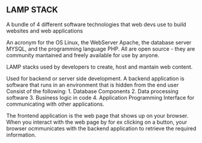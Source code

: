 LAMP STACK
-----------
A bundle of 4 different software technologies that web devs use to build websites and web applications

An acronym for the OS Linux, the WebServer Apache, the database server MYSQL, and the programming language PHP.
All are open source - they are community mantained and freely available for use by anyone.

LAMP stacks used by developers to create, host and mantain web content.

Used for backend or server side development.
A backend application is software that runs in an environment that is hidden from the end user
Consist of the following:
	1. Database Components
	2. Data processing software
	3. Business logic in code
	4. Application Programming Interface for communicating with other applications.

The frontend application is the web page that shows up on your browser.
When you interact with the web page by for ex clicking on a button, your browser ocmmunicates with the backend application to retrieve the required information.


